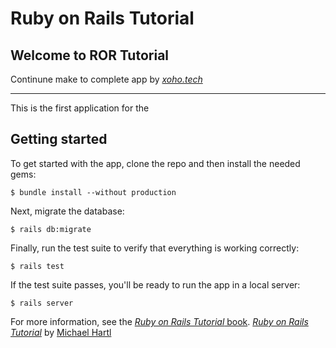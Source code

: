 # Ruby on Rails Tutorial

## Welcome to ROR Tutorial

Continune make to complete app by [*xoho.tech*](https://xoho.tech)
***************************************************************************

This is the first application for the
## Getting started

To get started with the app, clone the repo and then install the needed gems:

```
$ bundle install --without production
```

Next, migrate the database:

```
$ rails db:migrate
```

Finally, run the test suite to verify that everything is working correctly:

```
$ rails test
```

If the test suite passes, you'll be ready to run the app in a local server:

```
$ rails server
```

For more information, see the
[*Ruby on Rails Tutorial* book](https://www.railstutorial.org/book).
[*Ruby on Rails Tutorial*](https://www.railstutorial.org/)
by [Michael Hartl](https://www.michaelhartl.com/)